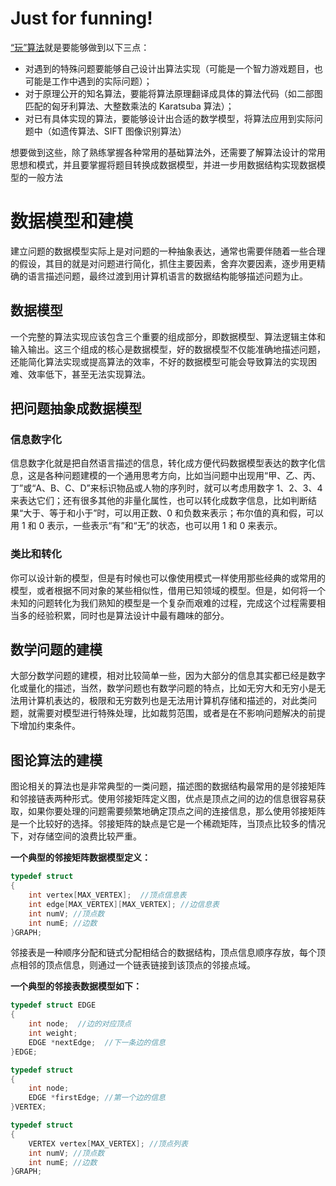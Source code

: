 # Just for funning!
[“玩”算法](https://gitbook.cn/gitchat/column/5b6d05446b66e3442a2bfa7b)就是要能够做到以下三点：
- 对遇到的特殊问题要能够自己设计出算法实现（可能是一个智力游戏题目，也可能是工作中遇到的实际问题）；
- 对于原理公开的知名算法，要能将算法原理翻译成具体的算法代码（如二部图匹配的匈牙利算法、大整数乘法的 Karatsuba 算法）；
- 对已有具体实现的算法，要能够设计出合适的数学模型，将算法应用到实际问题中（如遗传算法、SIFT 图像识别算法）

想要做到这些，除了熟练掌握各种常用的基础算法外，还需要了解算法设计的常用思想和模式，并且要掌握将题目转换成数据模型，并进一步用数据结构实现数据模型的一般方法

# 数据模型和建模
建立问题的数据模型实际上是对问题的一种抽象表达，通常也需要伴随着一些合理的假设，其目的就是对问题进行简化，抓住主要因素，舍弃次要因素，逐步用更精确的语言描述问题，最终过渡到用计算机语言的数据结构能够描述问题为止。
## 数据模型
一个完整的算法实现应该包含三个重要的组成部分，即数据模型、算法逻辑主体和输入输出。这三个组成的核心是数据模型，好的数据模型不仅能准确地描述问题，还能简化算法实现或提高算法的效率，不好的数据模型可能会导致算法的实现困难、效率低下，甚至无法实现算法。

## 把问题抽象成数据模型
### 信息数字化
信息数字化就是把自然语言描述的信息，转化成方便代码数据模型表达的数字化信息，这是各种问题建模的一个通用思考方向，比如当问题中出现用“甲、乙、丙、丁”或“A、B、C、D”来标识物品或人物的序列时，就可以考虑用数字 1、2、3、4 来表达它们；还有很多其他的非量化属性，也可以转化成数字信息，比如判断结果“大于、等于和小于”时，可以用正数、0 和负数来表示；布尔值的真和假，可以用 1 和 0 表示，一些表示“有”和“无”的状态，也可以用 1 和 0 来表示。

### 类比和转化
你可以设计新的模型，但是有时候也可以像使用模式一样使用那些经典的或常用的模型，或者根据不同对象的某些相似性，借用已知领域的模型。但是，如何将一个未知的问题转化为我们熟知的模型是一个复杂而艰难的过程，完成这个过程需要相当多的经验积累，同时也是算法设计中最有趣味的部分。

## 数学问题的建模
大部分数学问题的建模，相对比较简单一些，因为大部分的信息其实都已经是数字化或量化的描述，当然，数学问题也有数学问题的特点，比如无穷大和无穷小是无法用计算机表达的，极限和无穷数列也是无法用计算机存储和描述的，对此类问题，就需要对模型进行特殊处理，比如裁剪范围，或者是在不影响问题解决的前提下增加约束条件。

## 图论算法的建模
图论相关的算法也是非常典型的一类问题，描述图的数据结构最常用的是邻接矩阵和邻接链表两种形式。使用邻接矩阵定义图，优点是顶点之间的边的信息很容易获取，如果你要处理的问题需要频繁地确定顶点之间的连接信息，那么使用邻接矩阵是一个比较好的选择。邻接矩阵的缺点是它是一个稀疏矩阵，当顶点比较多的情况下，对存储空间的浪费比较严重。

**一个典型的邻接矩阵数据模型定义：**
``` C++
typedef struct
{ 
    int vertex[MAX_VERTEX];  //顶点信息表
    int edge[MAX_VERTEX][MAX_VERTEX]; //边信息表
    int numV; //顶点数
    int numE; //边数
}GRAPH;
```

邻接表是一种顺序分配和链式分配相结合的数据结构，顶点信息顺序存放，每个顶点相邻的顶点信息，则通过一个链表链接到该顶点的邻接点域。

**一个典型的邻接表数据模型如下：**
``` C++
typedef struct EDGE
{
    int node;  //边的对应顶点
    int weight;
    EDGE *nextEdge;  //下一条边的信息
}EDGE;

typedef struct
{
    int node;
    EDGE *firstEdge; //第一个边的信息
}VERTEX;

typedef struct 
{
    VERTEX vertex[MAX_VERTEX]; //顶点列表
    int numV; //顶点数
    int numE; //边数
}GRAPH;
```